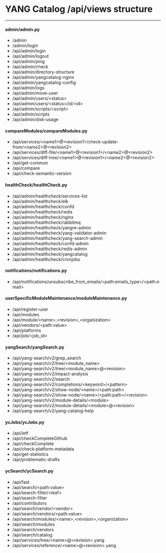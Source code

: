 # YANG Catalog /api/views structure

---

#### admin/admin.py
* /admin
* /admin/login
* /api/admin/login
* /api/admin/logout
* /api/admin/ping
* /api/admin/check
* /api/admin/directory-structure
* /api/admin/yangcatalog-nginx
* /api/admin/yangcatalog-config
* /api/admin/logs
* /api/admin/move-user
* /api/admin/users/\<status\>
* /api/admin/users/\<status\>/id/\<id\>
* /api/admin/scripts/\<script\>
* /api/admin/scripts
* /api/admin/disk-usage

#### compareModules/compareModules.py
* /api/services/\<name1\>@\<revision1\>/check-update-from/\<name2\>@\<revision2\>
* /api/services/diff-file/\<name1\>@\<revision1\>/\<name2\>@\<revision2\>
* /api/services/diff-tree/\<name1\>@\<revision1\>/\<name2\>@\<revision2\>
* /api/get-common
* /api/compare
* /api/check-semantic-version

#### healthCheck/healthCheck.py
* /api/admin/healthcheck/services-list
* /api/admin/healthcheck/elk
* /api/admin/healthcheck/confd
* /api/admin/healthcheck/redis
* /api/admin/healthcheck/nginx
* /api/admin/healthcheck/rabbitmq
* /api/admin/healthcheck/yangre-admin
* /api/admin/healthcheck/yang-validator-admin
* /api/admin/healthcheck/yang-search-admin
* /api/admin/healthcheck/confd-admin
* /api/admin/healthcheck/redis-admin
* /api/admin/healthcheck/yangcatalog
* /api/admin/healthcheck/cronjobs

#### notifications/notifications.py
* /api/notifications/unsubscribe_from_emails/\<path:emails_type\>/\<path:email\>

#### userSpecificModuleMaintenance/moduleMaintenance.py
* /api/register-user
* /api/modules
* /api/module/\<name\>,\<revision\>,\<organization\>
* /api/vendors/\<path:value\>
* /api/platforms
* /api/job/\<job_id\>

#### yangSearch/yangSearch.py
* /api/yang-search/v2/grep_search
* /api/yang-search/v2/tree/\<module_name\>
* /api/yang-search/v2/tree/\<module_name\>@\<revision\>
* /api/yang-search/v2/impact-analysis
* /api/yang-search/v2/search
* /api/yang-search/v2/completions/\<keyword\>/\<pattern\>
* /api/yang-search/v2/show-node/\<name\>/\<path:path\>
* /api/yang-search/v2/show-node/\<name\>/\<path:path\>/\<revision\>
* /api/yang-search/v2/module-details/\<module\>
* /api/yang-search/v2/module-details/\<module\>@\<revision\>
* /api/yang-search/v2/yang-catalog-help

#### ycJobs/ycJobs.py
* /api/ietf
* /api/checkCompleteGithub
* /api/checkComplete
* /api/check-platform-metadata
* /api/get-statistics
* /api/problematic-drafts

#### ycSearch/ycSearch.py
* /api/fast
* /api/search/\<path:value\>
* /api/search-filter/\<leaf\>
* /api/search-filter
* /api/contributors
* /api/search/vendor/\<vendor\>
* /api/search/vendors/\<path:value\>
* /api/search/modules/\<name\>,\<revision\>,\<organization\>
* /api/search/modules
* /api/search/vendors
* /api/search/catalog
* /api/services/tree/\<name\>@\<revision\>.yang
* /api/services/reference/\<name\>@\<revision\>.yang
